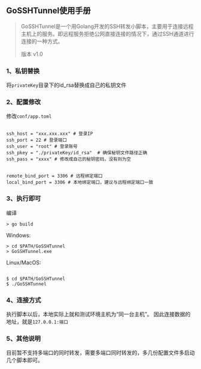 ## GoSSHTunnel使用手册

> GoSSHTunnel是一个用Golang开发的SSH转发小脚本，主要用于连接远程主机上的服务。即远程服务拒绝公网直接连接的情况下，通过SSH通道进行连接的一种方式。
>
> 版本 v1.0

### 1、私钥替换

将`privateKey`目录下的id_rsa替换成自己的私钥文件


### 2、配置修改

修改`conf/app.toml`

```shell script

ssh_host = "xxx.xxx.xxx" # 登录IP
ssh_port = 22 # 登录端口
ssh_user = "root" # 登录账号
ssh_pkey = "./privateKey/id_rsa"  # 确保秘钥文件路径正确
ssh_pass = "xxxx" # 修改成自己的秘钥密码，没有则为空


remote_bind_port = 3306 # 远程绑定端口
local_bind_port = 3306 # 本地绑定端口，建议与远程绑定端口一致
```

###  3、执行即可

编译

```
> go build
```




Windows:
```shell script
> cd $PATH/GoSSHTunnel
> GoSSHTunnel.exe
```

Linux/MacOS:

```shell script

$ cd $PATH/GoSSHTunnel
$ ./GoSSHTunnel

```

### 4、连接方式

执行脚本以后，本地实际上就和测试环境主机为“同一台主机”。
因此连接数据的地址，就是`127.0.0.1:端口`


### 5、其他说明

目前暂不支持多端口的同时转发，需要多端口同时转发的，多几份配置文件多启动几个脚本即可。
